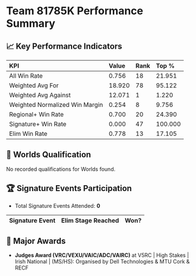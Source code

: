 # Team 81785K Performance Summary

## 📈 Key Performance Indicators
| KPI | Value | Rank | Top % |
|:---|:-----|:----|:-----|
| All Win Rate | 0.756 | 18 | 21.951 |
| Weighted Avg For | 18.920 | 78 | 95.122 |
| Weighted Avg Against | 12.071 | 1 | 1.220 |
| Weighted Normalized Win Margin | 0.254 | 8 | 9.756 |
| Regional+ Win Rate | 0.700 | 20 | 24.390 |
| Signature+ Win Rate | 0.000 | 47 | 100.000 |
| Elim Win Rate | 0.778 | 13 | 17.105 |


## 🎯 Worlds Qualification
No recorded qualifications for Worlds found.

## 🏆 Signature Events Participation
- Total Signature Events Attended: **0**

| Signature Event | Elim Stage Reached | Won? |
|:----------------|:-------------------|:----|


## 🥇 Major Awards
- **Judges Award (VRC/VEXU/VAIC/ADC/VAIRC)** at V5RC | High Stakes | Irish National | (MS/HS): Organised by Dell Technologies & MTU Cork & RECF

